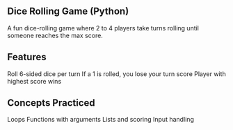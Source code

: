 ##  Dice Rolling Game (Python)

A fun dice-rolling game where 2 to 4 players take turns rolling until someone 
reaches the max score.

##  Features

Roll 6-sided dice per turn
If a 1 is rolled, you lose your turn score
Player with highest score wins

##  Concepts Practiced

Loops
Functions with arguments
Lists and scoring
Input handling
